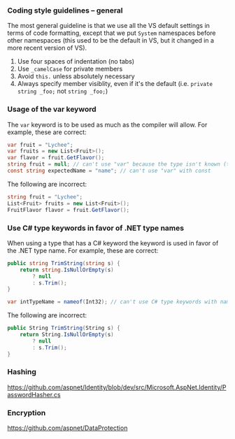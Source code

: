### Coding style guidelines – general

The most general guideline is that we use all the VS default settings in terms of code formatting, except that we put `System` namespaces before other namespaces (this used to be the default in VS, but it changed in a more recent version of VS).

1. Use four spaces of indentation (no tabs)
2. Use `_camelCase` for private members
3. Avoid `this.` unless absolutely necessary
4. Always specify member visiblity, even if it's the default (i.e. `private string _foo;` not `string _foo;`)


### Usage of the var keyword

The `var` keyword is to be used as much as the compiler will allow. For example, these are correct:

```c#
var fruit = "Lychee";
var fruits = new List<Fruit>();
var flavor = fruit.GetFlavor();
string fruit = null; // can't use "var" because the type isn't known (though you could do (string)null, don't!)
const string expectedName = "name"; // can't use "var" with const
```

The following are incorrect:

```c#
string fruit = "Lychee";
List<Fruit> fruits = new List<Fruit>();
FruitFlavor flavor = fruit.GetFlavor();
```


### Use C# type keywords in favor of .NET type names

When using a type that has a C# keyword the keyword is used in favor of the .NET type name. For example, these are correct:

```c#
public string TrimString(string s) {
    return string.IsNullOrEmpty(s)
        ? null
        : s.Trim();
}

var intTypeName = nameof(Int32); // can't use C# type keywords with nameof
```

The following are incorrect:

```c#
public String TrimString(String s) {
    return String.IsNullOrEmpty(s)
        ? null
        : s.Trim();
}
```

### Hashing
https://github.com/aspnet/Identity/blob/dev/src/Microsoft.AspNet.Identity/PasswordHasher.cs
### Encryption
https://github.com/aspnet/DataProtection